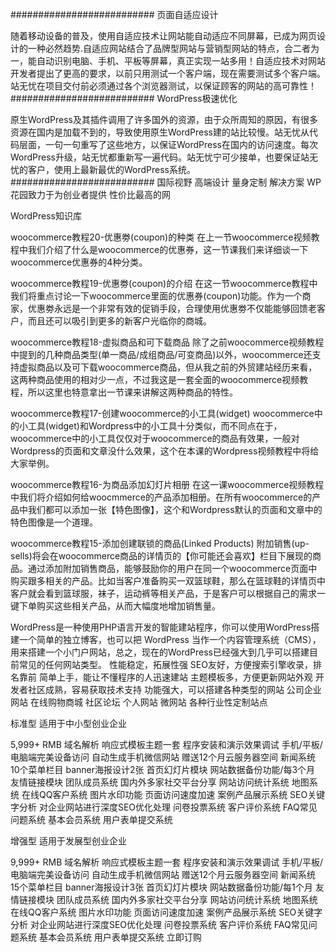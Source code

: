 ##########################
页面自适应设计

随着移动设备的普及，使用自适应技术让网站能自动适应不同屏幕，已成为网页设计的一种必然趋势.自适应网站结合了品牌型网站与营销型网站的特点，合二者为一，能自动识别电脑、手机、平板等屏幕，真正实现一站多用！自适应技术对网站开发者提出了更高的要求，以前只用测试一个客户端，现在需要测试多个客户端。站无忧在项目交付前必须通过各个浏览器测试，以保证顾客的网站的高可靠性！
##########################
WordPress极速优化

原生WordPress及其插件调用了许多国外的资源，由于众所周知的原因，有很多资源在国内是加载不到的，导致使用原生WordPress建的站比较慢。站无忧从代码层面，一句一句重写了这些地方，以保证WordPress在国内的访问速度。每次WordPress升级，站无忧都重新写一遍代码。站无忧宁可少接单，也要保证站无忧的客户，使用上最新最优的WordPress系统。
##########################
国际视野 高端设计 量身定制 解决方案 WP花园致力于为创业者提供 性价比最高的网



WordPress知识库

woocommerce教程20-优惠劵(coupon)的种类
在上一节woocommerce视频教程中我们介绍了什么是woocommerce的优惠券，这一节课我们来详细谈一下woocommerce优惠券的4种分类。

woocommerce教程19-优惠劵(coupon)的介绍
在这一节woocommerce教程中我们将重点讨论一下woocommerce里面的优惠券(coupon)功能。作为一个商家，优惠劵永远是一个非常有效的促销手段，合理使用优惠劵不仅能能够回馈老客户，而且还可以吸引到更多的新客户光临你的商城。

woocommerce教程18-虚拟商品和可下载商品
除了之前woocommerce视频教程中提到的几种商品类型(单一商品/成组商品/可变商品)以外，woocommerce还支持虚拟商品以及可下载woocommerce商品，但从我之前的外贸建站经历来看，这两种商品使用的相对少一点，不过我这是一套全面的woocommerce视频教程，所以这里也特意拿出一节课来讲解这两种商品的特性。

woocommerce教程17-创建woocommerce的小工具(widget)
woocommerce中的小工具(widget)和Wordpress中的小工具十分类似，而不同点在于，woocommerce中的小工具仅仅对于woocommerce的商品有效果，一般对Wordpress的页面和文章没什么效果，这个在本课的Wordpress视频教程中将给大家举例。

woocommerce教程16-为商品添加幻灯片相册
在这一课woocommerce视频教程中我们将介绍如何给woocmmerce的产品添加相册。在所有woocommerce的产品中我们都可以添加一张【特色图像】，这个和Wordpress默认的页面和文章中的特色图像是一个道理。

woocommerce教程15-添加创建联锁的商品(Linked Products)
附加销售(up-sells)将会在woocommerce商品的详情页的【你可能还会喜欢】栏目下展现的商品。通过添加附加销售商品，能够鼓励你的用户在同一个woocommerce页面中购买跟多相关的产品。比如当客户准备购买一双篮球鞋，那么在篮球鞋的详情页中客户就会看到篮球服，袜子，运动裤等相关产品，于是客户可以根据自己的需求一键下单购买这些相关产品，从而大幅度地增加销售量。


WordPress是一种使用PHP语言开发的智能建站程序，你可以使用WordPress搭建一个简单的独立博客，也可以把 WordPress 当作一个内容管理系统（CMS），用来搭建一个小门户网站，总之，现在的WordPress已经强大到几乎可以搭建目前常见的任何网站类型。
性能稳定，拓展性强
SEO友好，方便搜索引擎收录，排名靠前
简单上手，能让不懂程序的人迅速建站
主题模板多，方便更新网站外观
开发者社区成熟，容易获取技术支持
功能强大，可以搭建各种类型的网站
公司企业网站
在线购物商城
社区论坛
个人网站
微网站
各种行业性定制站点



标准型
适用于中小型创业企业

5,999+
RMB
域名解析
响应式模板主题一套
程序安装和演示效果调试
手机/平板/电脑端完美设备访问
自动生成手机微信网站
赠送12个月云服务器空间
新闻系统
10个菜单栏目
banner海报设计2张
首页幻灯片模块
网站数据备份功能/每3个月
友情链接模块
团队成员系统
国内外多家社交平台分享
网站访问统计系统
地图系统
在线QQ客户系统
图片水印功能
页面访问速度加速
案例产品展示系统
SEO关键字分析
对企业网站进行深度SEO优化处理
问卷投票系统
客户评价系统
FAQ常见问题系统
基本会员系统
用户表单提交系统


增强型
适用于发展型创业企业

9,999+
RMB
域名解析
响应式模板主题一套
程序安装和演示效果调试
手机/平板/电脑端完美设备访问
自动生成手机微信网站
赠送12个月云服务器空间
新闻系统
15个菜单栏目
banner海报设计3张
首页幻灯片模块
网站数据备份功能/每1个月
友情链接模块
团队成员系统
国内外多家社交平台分享
网站访问统计系统
地图系统
在线QQ客户系统
图片水印功能
页面访问速度加速
案例产品展示系统
SEO关键字分析
对企业网站进行深度SEO优化处理
问卷投票系统
客户评价系统
FAQ常见问题系统
基本会员系统
用户表单提交系统
立即订购